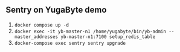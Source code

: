 Sentry on YugaByte demo
-----------------------

1. `docker compose up -d`
2. `docker exec -it yb-master-n1 /home/yugabyte/bin/yb-admin --master_addresses yb-master-n1:7100 setup_redis_table`
3. `docker-compose exec sentry sentry upgrade`
